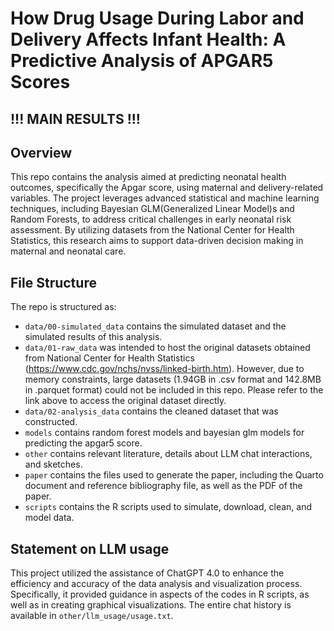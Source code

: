 # How Drug Usage During Labor and Delivery Affects Infant Health: A Predictive Analysis of APGAR5 Scores
## !!! MAIN RESULTS !!!

## Overview

This repo contains the analysis aimed at predicting neonatal health outcomes, specifically the Apgar score, using maternal and delivery-related variables. The project leverages advanced statistical and machine learning techniques, including Bayesian GLM(Generalized Linear Model)s and Random Forests, to address critical challenges in early neonatal risk assessment. By utilizing datasets from the National Center for Health Statistics, this research aims to support data-driven decision making in maternal and neonatal care.


## File Structure

The repo is structured as:

-   `data/00-simulated_data` contains the simulated dataset and the simulated results of this analysis.
-   `data/01-raw_data` was intended to host the original datasets obtained from National Center for Health Statistics (https://www.cdc.gov/nchs/nvss/linked-birth.htm). However, due to memory constraints, large datasets (1.94GB in .csv format and 142.8MB in .parquet format) could not be included in this repo. Please refer to the link above to access the original dataset directly.
-   `data/02-analysis_data` contains the cleaned dataset that was constructed.
-   `models` contains random forest models and bayesian glm models for predicting the apgar5 score. 
-   `other` contains relevant literature, details about LLM chat interactions, and sketches.
-   `paper` contains the files used to generate the paper, including the Quarto document and reference bibliography file, as well as the PDF of the paper. 
-   `scripts` contains the R scripts used to simulate, download, clean, and model data.


## Statement on LLM usage

This project utilized the assistance of ChatGPT 4.0 to enhance the efficiency and accuracy of the data analysis and visualization process. Specifically, it provided guidance in aspects of the codes in R scripts, as well as in creating graphical visualizations. The entire chat history is available in `other/llm_usage/usage.txt`.
